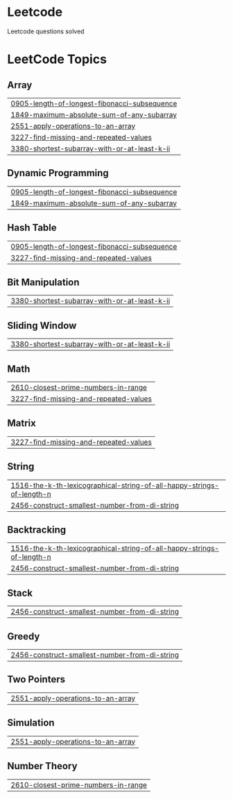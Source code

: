 # Leetcode
Leetcode questions solved

<!---LeetCode Topics Start-->
# LeetCode Topics
## Array
|  |
| ------- |
| [0905-length-of-longest-fibonacci-subsequence](https://github.com/itsvanshika/Leetcode/tree/master/0905-length-of-longest-fibonacci-subsequence) |
| [1849-maximum-absolute-sum-of-any-subarray](https://github.com/itsvanshika/Leetcode/tree/master/1849-maximum-absolute-sum-of-any-subarray) |
| [2551-apply-operations-to-an-array](https://github.com/itsvanshika/Leetcode/tree/master/2551-apply-operations-to-an-array) |
| [3227-find-missing-and-repeated-values](https://github.com/itsvanshika/Leetcode/tree/master/3227-find-missing-and-repeated-values) |
| [3380-shortest-subarray-with-or-at-least-k-ii](https://github.com/itsvanshika/Leetcode/tree/master/3380-shortest-subarray-with-or-at-least-k-ii) |
## Dynamic Programming
|  |
| ------- |
| [0905-length-of-longest-fibonacci-subsequence](https://github.com/itsvanshika/Leetcode/tree/master/0905-length-of-longest-fibonacci-subsequence) |
| [1849-maximum-absolute-sum-of-any-subarray](https://github.com/itsvanshika/Leetcode/tree/master/1849-maximum-absolute-sum-of-any-subarray) |
## Hash Table
|  |
| ------- |
| [0905-length-of-longest-fibonacci-subsequence](https://github.com/itsvanshika/Leetcode/tree/master/0905-length-of-longest-fibonacci-subsequence) |
| [3227-find-missing-and-repeated-values](https://github.com/itsvanshika/Leetcode/tree/master/3227-find-missing-and-repeated-values) |
## Bit Manipulation
|  |
| ------- |
| [3380-shortest-subarray-with-or-at-least-k-ii](https://github.com/itsvanshika/Leetcode/tree/master/3380-shortest-subarray-with-or-at-least-k-ii) |
## Sliding Window
|  |
| ------- |
| [3380-shortest-subarray-with-or-at-least-k-ii](https://github.com/itsvanshika/Leetcode/tree/master/3380-shortest-subarray-with-or-at-least-k-ii) |
## Math
|  |
| ------- |
| [2610-closest-prime-numbers-in-range](https://github.com/itsvanshika/Leetcode/tree/master/2610-closest-prime-numbers-in-range) |
| [3227-find-missing-and-repeated-values](https://github.com/itsvanshika/Leetcode/tree/master/3227-find-missing-and-repeated-values) |
## Matrix
|  |
| ------- |
| [3227-find-missing-and-repeated-values](https://github.com/itsvanshika/Leetcode/tree/master/3227-find-missing-and-repeated-values) |
## String
|  |
| ------- |
| [1516-the-k-th-lexicographical-string-of-all-happy-strings-of-length-n](https://github.com/itsvanshika/Leetcode/tree/master/1516-the-k-th-lexicographical-string-of-all-happy-strings-of-length-n) |
| [2456-construct-smallest-number-from-di-string](https://github.com/itsvanshika/Leetcode/tree/master/2456-construct-smallest-number-from-di-string) |
## Backtracking
|  |
| ------- |
| [1516-the-k-th-lexicographical-string-of-all-happy-strings-of-length-n](https://github.com/itsvanshika/Leetcode/tree/master/1516-the-k-th-lexicographical-string-of-all-happy-strings-of-length-n) |
| [2456-construct-smallest-number-from-di-string](https://github.com/itsvanshika/Leetcode/tree/master/2456-construct-smallest-number-from-di-string) |
## Stack
|  |
| ------- |
| [2456-construct-smallest-number-from-di-string](https://github.com/itsvanshika/Leetcode/tree/master/2456-construct-smallest-number-from-di-string) |
## Greedy
|  |
| ------- |
| [2456-construct-smallest-number-from-di-string](https://github.com/itsvanshika/Leetcode/tree/master/2456-construct-smallest-number-from-di-string) |
## Two Pointers
|  |
| ------- |
| [2551-apply-operations-to-an-array](https://github.com/itsvanshika/Leetcode/tree/master/2551-apply-operations-to-an-array) |
## Simulation
|  |
| ------- |
| [2551-apply-operations-to-an-array](https://github.com/itsvanshika/Leetcode/tree/master/2551-apply-operations-to-an-array) |
## Number Theory
|  |
| ------- |
| [2610-closest-prime-numbers-in-range](https://github.com/itsvanshika/Leetcode/tree/master/2610-closest-prime-numbers-in-range) |
<!---LeetCode Topics End-->